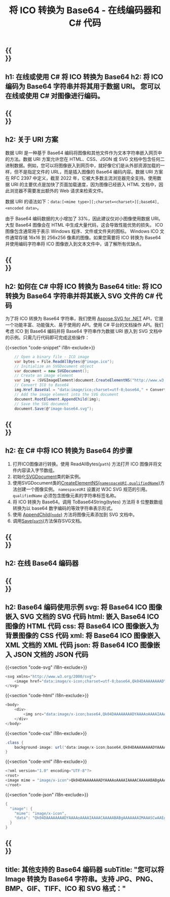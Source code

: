 ﻿---
translation: true
template: /templates/_template-encoder-child.md
title: 将 ICO 转换为 Base64 - 在线编码器和 C# 代码
description: 在线或在 C# 中将 ICO 转换为 Base64，并使用编码字符串作为数据 URI。 将其嵌入 HTML、CSS、XML、JSON 等。
url: /net/ico-to-base64/
family: svg
platformtag: net
feature: encode
informat: ICO
outformat: Base64
---

{{<section banner>}}
---
h1: 在线或使用 C# 将 ICO 转换为 Base64
h2: 将 ICO 编码为 Base64 字符串并将其用于数据 URI。 您可以在线或使用 C# 对图像进行编码。
---

{{<section overview>}}
---
h2: 关于 URI 方案
---

数据 URI 是一种基于 Base64 编码将图像和其他文件作为文本字符串嵌入网页中的方法。数据 URI 方案允许您在 HTML、CSS、JSON 或 SVG 文档中包含任何二进制数据。例如，您可以将图像嵌入到网页中，就好像它们是从外部资源加载的一样，但不是指定文件的 URL，而是插入图像的 Base64 编码内容。数据 URI 方案在 RFC 2397 中定义，截至 2022 年，它被大多数主流浏览器完全支持。使用数据 URI 的主要优点是加快了页面加载速度，因为图像已经嵌入 HTML 文档中，因此浏览器不需要发出额外的 Web 请求来检索文件。

数据 URI 的语法如下：`data:[<mime type>][;charset=<charset>][;base64],<encoded data>`。

由于 Base64 编码数据的大小增加了 33%，因此建议仅对小图像使用数据 URI。大型 Base64 图像会在 HTML 中生成大量代码，这会导致性能优势的损失。 ICO 图像包含通常用于表示 Windows 程序、文件或文件夹的图标。 Windows ICO 文件通常存储 16x16 到 256x256 像素的图像。如果您需要将 ICO 转换为 Base64 并使用编码字符串将 ICO 图像嵌入到文本文件中，请了解所有优缺点。

{{<section code-text>}}
---
h2: 如何在 C# 中将 ICO 转换为 Base64
title: 将 ICO 转换为 Base64 字符串并将其嵌入 SVG 文件的 C# 代码
---

为了将 ICO 转换为 Base64 字符串，我们使用 [Aspose.SVG for .NET](https://products.aspose.com/svg/net/) API，它是一个功能丰富、功能强大、易于使用的 API。使用 C# 平台的文档操作 API。我们考虑 ICO 到 Base64 编码并将 Base64 字符串作为数据 URI 嵌入到 SVG 文档中的示例。只需几行代码即可完成这些操作：

{{<section "code-snippet" i18n-exclude>}}

```cs
    // Open a binary file - ICO image
    var bytes = File.ReadAllBytes(@"image.ico");
    // Initialize an SVGDocument object
    var document = new SVGDocument();
    // Create an image element
    var img = (SVGImageElement)document.CreateElementNS("http://www.w3.org/2000/svg", "image");
    // Convert ICO to Base64
    img.Href.BaseVal = "data:image/ico;charset=utf-8;base64," + Convert.ToBase64String(bytes);
    // Add the image element into the SVG document
    document.RootElement.AppendChild(img);
    // Save the SVG document
    document.Save(@"image-base64.svg");
```

{{<section steps>}}
---
h2: 在 C# 中将 ICO 转换为 Base64 的步骤
---
1. 打开ICO图像进行转换。使用 ReadAllBytes(`path`) 方法打开 ICO 图像并将文件内容读入字节数组。
1. 初始化[SVGDocument](https://reference.aspose.com/svg/net/aspose.svg/svgdocument/svgdocument/#constructor)类的新实例。
1. 使用SVGDocument类的[CreateElementNS(`namespaceURI,qualifiedName`)](https://reference.aspose.com/svg/net/aspose.svg.dom/document/createelementns/#createelementns)方法创建一个图像实例。 `namespaceURI` 设置对 W3C SVG 规范的引用。 `qualifiedName` 必须包含图像元素的字符串标签名称。
1. 将 ICO 转换为 Base64。调用 ToBase64String(bytes) 方法将 8 位整数数组转换为以 base64 数字编码的等效字符串表示形式。
1. 使用 [AppendChild(`node`)](https://reference.aspose.com/svg/net/aspose.svg.dom/node/appendchild/) 方法将图像元素添加到 SVG 文档中。
1. 调用[Save(`path`)](https://reference.aspose.com/svg/net/aspose.svg/svgdocument/save/)方法保存SVG文档。

{{<section online-encoder>}}
---
h2: 在线 Base64 编码器
---

{{<section examples>}}
---
h2: Base64 编码使用示例
svg: 将 Base64 ICO 图像嵌入 SVG 文档的 SVG 代码
html: 嵌入 Base64 ICO 图像的 HTML 代码
css: 将 Base64 ICO 图像嵌入为背景图像的 CSS 代码
xml: 将 Base64 ICO 图像嵌入 XML 文档的 XML 代码
json: 将 Base64 ICO 图像嵌入 JSON 文档的 JSON 代码
---

{{<section "code-svg" i18n-exclude>}}

```cs
<svg xmlns="http://www.w3.org/2000/svg">
	<image href="data:image/x-icon;charset=utf-8;base64,Qk04DAAAAAAAADYAAAAoAAAAIAAAACAAAAABABgAAAAAAAIMAAASCwAAEgs..." alt="Blue circle"/>
</svg>
```

{{<section "code-html" i18n-exclude>}}

```cs
<body>
    <div>
        <img src="data:image/x-icon;base64,Qk04DAAAAAAAADYAAAAoAAAAIAAAACAAAAABABgAAAAAAAIMAAASCwAAEgs..." alt="Blue circle">
    </div>
</body>
```

{{<section "code-css" i18n-exclude>}}

```cs
.class {
    background-image: url('data:image/x-icon;base64,Qk04DAAAAAAAADYAAAAoAAAAIAAAACAAAAABABgAAAAAAAIMAAASCwAAEgs...');
}
```

{{<section "code-xml" i18n-exclude>}}

```cs
<?xml version="1.0" encoding="UTF-8"?>
<root>
<image mime = "image/x-icon">Qk04DAAAAAAAADYAAAAoAAAAIAAAACAAAAABABgAAAAAAAIMAAASCwAAEgs...</image>
</root>
```

{{<section "code-json" i18n-exclude>}}

```cs
{
  "image": {
    "mime": "image/x-icon",
    "data": "Qk04DAAAAAAAADYAAAAoAAAAIAAAACAAAAABABgAAAAAAAIMAAASCwAAEgs..."
  }
}
```

{{<section other-encoders>}}
---
title: 其他支持的 Base64 编码器
subTitle: "您可以将 Image 转换为 Base64 字符串。支持 JPG、PNG、BMP、GIF、TIFF、ICO 和 SVG 格式："
---